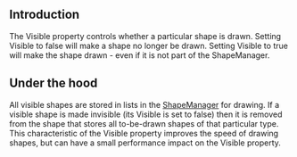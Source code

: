 ## Introduction

The Visible property controls whether a particular shape is drawn. Setting Visible to false will make a shape no longer be drawn. Setting Visible to true will make the shape drawn - even if it is not part of the ShapeManager.

## Under the hood

All visible shapes are stored in lists in the [ShapeManager](/frb/docs/index.php?title=FlatRedBall.Math.Geometry.ShapeManager.md "FlatRedBall.Math.Geometry.ShapeManager") for drawing. If a visible shape is made invisible (its Visible is set to false) then it is removed from the shape that stores all to-be-drawn shapes of that particular type. This characteristic of the Visible property improves the speed of drawing shapes, but can have a small performance impact on the Visible property.
